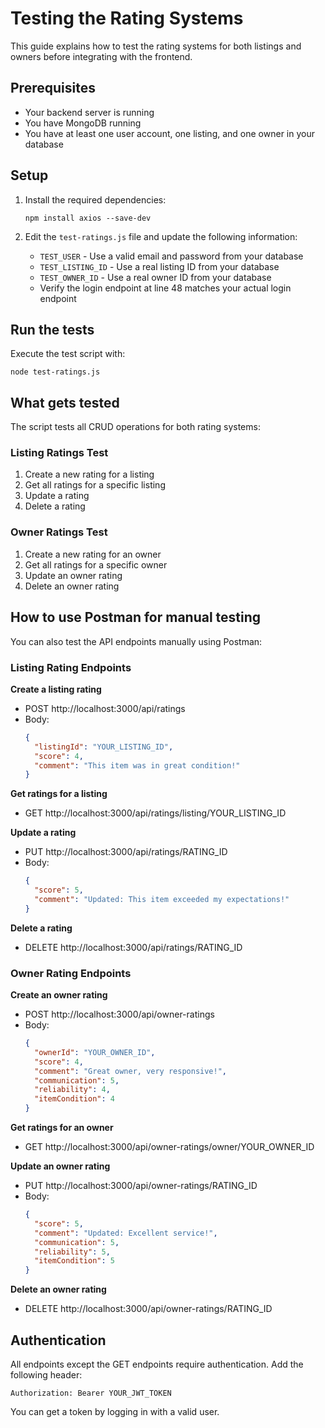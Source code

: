 # Testing the Rating Systems

This guide explains how to test the rating systems for both listings and owners before integrating with the frontend.

## Prerequisites

- Your backend server is running
- You have MongoDB running
- You have at least one user account, one listing, and one owner in your database

## Setup

1. Install the required dependencies:
   ```
   npm install axios --save-dev
   ```

2. Edit the `test-ratings.js` file and update the following information:
   - `TEST_USER` - Use a valid email and password from your database
   - `TEST_LISTING_ID` - Use a real listing ID from your database
   - `TEST_OWNER_ID` - Use a real owner ID from your database
   - Verify the login endpoint at line 48 matches your actual login endpoint

## Run the tests

Execute the test script with:

```
node test-ratings.js
```

## What gets tested

The script tests all CRUD operations for both rating systems:

### Listing Ratings Test
1. Create a new rating for a listing
2. Get all ratings for a specific listing
3. Update a rating
4. Delete a rating

### Owner Ratings Test
1. Create a new rating for an owner
2. Get all ratings for a specific owner
3. Update an owner rating
4. Delete an owner rating

## How to use Postman for manual testing

You can also test the API endpoints manually using Postman:

### Listing Rating Endpoints

**Create a listing rating**
- POST http://localhost:3000/api/ratings
- Body:
  ```json
  {
    "listingId": "YOUR_LISTING_ID",
    "score": 4,
    "comment": "This item was in great condition!"
  }
  ```

**Get ratings for a listing**
- GET http://localhost:3000/api/ratings/listing/YOUR_LISTING_ID

**Update a rating**
- PUT http://localhost:3000/api/ratings/RATING_ID
- Body:
  ```json
  {
    "score": 5,
    "comment": "Updated: This item exceeded my expectations!"
  }
  ```

**Delete a rating**
- DELETE http://localhost:3000/api/ratings/RATING_ID

### Owner Rating Endpoints

**Create an owner rating**
- POST http://localhost:3000/api/owner-ratings
- Body:
  ```json
  {
    "ownerId": "YOUR_OWNER_ID",
    "score": 4,
    "comment": "Great owner, very responsive!",
    "communication": 5,
    "reliability": 4,
    "itemCondition": 4
  }
  ```

**Get ratings for an owner**
- GET http://localhost:3000/api/owner-ratings/owner/YOUR_OWNER_ID

**Update an owner rating**
- PUT http://localhost:3000/api/owner-ratings/RATING_ID
- Body:
  ```json
  {
    "score": 5,
    "comment": "Updated: Excellent service!",
    "communication": 5,
    "reliability": 5,
    "itemCondition": 5
  }
  ```

**Delete an owner rating**
- DELETE http://localhost:3000/api/owner-ratings/RATING_ID

## Authentication

All endpoints except the GET endpoints require authentication. Add the following header:
```
Authorization: Bearer YOUR_JWT_TOKEN
```

You can get a token by logging in with a valid user. 